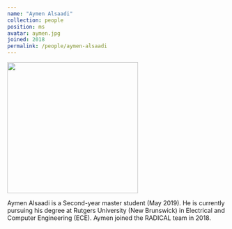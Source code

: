 ```yaml
---
name: "Aymen Alsaadi"
collection: people
position: ms
avatar: aymen.jpg
joined: 2018
permalink: /people/aymen-alsaadi
---
```


<img width="300" src="{{site.baseurl}}/images/people/{{page.avatar}}" data-action="zoom">

Aymen Alsaadi is a Second-year master student (May 2019). He is currently pursuing his degree at Rutgers University (New Brunswick) in Electrical and Computer Engineering (ECE). Aymen joined the RADICAL team in 2018.

